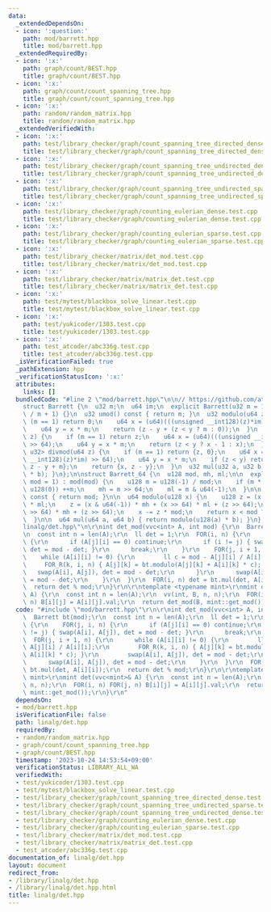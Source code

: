 ```yaml
---
data:
  _extendedDependsOn:
  - icon: ':question:'
    path: mod/barrett.hpp
    title: mod/barrett.hpp
  _extendedRequiredBy:
  - icon: ':x:'
    path: graph/count/BEST.hpp
    title: graph/count/BEST.hpp
  - icon: ':x:'
    path: graph/count/count_spanning_tree.hpp
    title: graph/count/count_spanning_tree.hpp
  - icon: ':x:'
    path: random/random_matrix.hpp
    title: random/random_matrix.hpp
  _extendedVerifiedWith:
  - icon: ':x:'
    path: test/library_checker/graph/count_spanning_tree_directed_dense.test.cpp
    title: test/library_checker/graph/count_spanning_tree_directed_dense.test.cpp
  - icon: ':x:'
    path: test/library_checker/graph/count_spanning_tree_undirected_dense.test.cpp
    title: test/library_checker/graph/count_spanning_tree_undirected_dense.test.cpp
  - icon: ':x:'
    path: test/library_checker/graph/count_spanning_tree_undirected_sparse.test.cpp
    title: test/library_checker/graph/count_spanning_tree_undirected_sparse.test.cpp
  - icon: ':x:'
    path: test/library_checker/graph/counting_eulerian_dense.test.cpp
    title: test/library_checker/graph/counting_eulerian_dense.test.cpp
  - icon: ':x:'
    path: test/library_checker/graph/counting_eulerian_sparse.test.cpp
    title: test/library_checker/graph/counting_eulerian_sparse.test.cpp
  - icon: ':x:'
    path: test/library_checker/matrix/det_mod.test.cpp
    title: test/library_checker/matrix/det_mod.test.cpp
  - icon: ':x:'
    path: test/library_checker/matrix/matrix_det.test.cpp
    title: test/library_checker/matrix/matrix_det.test.cpp
  - icon: ':x:'
    path: test/mytest/blackbox_solve_linear.test.cpp
    title: test/mytest/blackbox_solve_linear.test.cpp
  - icon: ':x:'
    path: test/yukicoder/1303.test.cpp
    title: test/yukicoder/1303.test.cpp
  - icon: ':x:'
    path: test_atcoder/abc336g.test.cpp
    title: test_atcoder/abc336g.test.cpp
  _isVerificationFailed: true
  _pathExtension: hpp
  _verificationStatusIcon: ':x:'
  attributes:
    links: []
  bundledCode: "#line 2 \"mod/barrett.hpp\"\n\n// https://github.com/atcoder/ac-library/blob/master/atcoder/internal_math.hpp\n\
    struct Barrett {\n  u32 m;\n  u64 im;\n  explicit Barrett(u32 m = 1) : m(m), im(u64(-1)\
    \ / m + 1) {}\n  u32 umod() const { return m; }\n  u32 modulo(u64 z) {\n    if\
    \ (m == 1) return 0;\n    u64 x = (u64)(((unsigned __int128)(z)*im) >> 64);\n\
    \    u64 y = x * m;\n    return (z - y + (z < y ? m : 0));\n  }\n  u64 floor(u64\
    \ z) {\n    if (m == 1) return z;\n    u64 x = (u64)(((unsigned __int128)(z)*im)\
    \ >> 64);\n    u64 y = x * m;\n    return (z < y ? x - 1 : x);\n  }\n  pair<u64,\
    \ u32> divmod(u64 z) {\n    if (m == 1) return {z, 0};\n    u64 x = (u64)(((unsigned\
    \ __int128)(z)*im) >> 64);\n    u64 y = x * m;\n    if (z < y) return {x - 1,\
    \ z - y + m};\n    return {x, z - y};\n  }\n  u32 mul(u32 a, u32 b) { return modulo(u64(a)\
    \ * b); }\n};\n\nstruct Barrett_64 {\n  u128 mod, mh, ml;\n\n  explicit Barrett_64(u64\
    \ mod = 1) : mod(mod) {\n    u128 m = u128(-1) / mod;\n    if (m * mod + mod ==\
    \ u128(0)) ++m;\n    mh = m >> 64;\n    ml = m & u64(-1);\n  }\n\n  u64 umod()\
    \ const { return mod; }\n\n  u64 modulo(u128 x) {\n    u128 z = (x & u64(-1))\
    \ * ml;\n    z = (x & u64(-1)) * mh + (x >> 64) * ml + (z >> 64);\n    z = (x\
    \ >> 64) * mh + (z >> 64);\n    x -= z * mod;\n    return x < mod ? x : x - mod;\n\
    \  }\n\n  u64 mul(u64 a, u64 b) { return modulo(u128(a) * b); }\n};\n#line 2 \"\
    linalg/det.hpp\"\n\r\nint det_mod(vvc<int> A, int mod) {\r\n  Barrett bt(mod);\r\
    \n  const int n = len(A);\r\n  ll det = 1;\r\n  FOR(i, n) {\r\n    FOR(j, i, n)\
    \ {\r\n      if (A[j][i] == 0) continue;\r\n      if (i != j) { swap(A[i], A[j]),\
    \ det = mod - det; }\r\n      break;\r\n    }\r\n    FOR(j, i + 1, n) {\r\n  \
    \    while (A[i][i] != 0) {\r\n        ll c = mod - A[j][i] / A[i][i];\r\n   \
    \     FOR_R(k, i, n) { A[j][k] = bt.modulo(A[j][k] + A[i][k] * c); }\r\n     \
    \   swap(A[i], A[j]), det = mod - det;\r\n      }\r\n      swap(A[i], A[j]), det\
    \ = mod - det;\r\n    }\r\n  }\r\n  FOR(i, n) det = bt.mul(det, A[i][i]);\r\n\
    \  return det % mod;\r\n}\r\n\r\ntemplate <typename mint>\r\nmint det(vvc<mint>&\
    \ A) {\r\n  const int n = len(A);\r\n  vv(int, B, n, n);\r\n  FOR(i, n) FOR(j,\
    \ n) B[i][j] = A[i][j].val;\r\n  return det_mod(B, mint::get_mod());\r\n}\r\n"
  code: "#include \"mod/barrett.hpp\"\r\n\r\nint det_mod(vvc<int> A, int mod) {\r\n\
    \  Barrett bt(mod);\r\n  const int n = len(A);\r\n  ll det = 1;\r\n  FOR(i, n)\
    \ {\r\n    FOR(j, i, n) {\r\n      if (A[j][i] == 0) continue;\r\n      if (i\
    \ != j) { swap(A[i], A[j]), det = mod - det; }\r\n      break;\r\n    }\r\n  \
    \  FOR(j, i + 1, n) {\r\n      while (A[i][i] != 0) {\r\n        ll c = mod -\
    \ A[j][i] / A[i][i];\r\n        FOR_R(k, i, n) { A[j][k] = bt.modulo(A[j][k] +\
    \ A[i][k] * c); }\r\n        swap(A[i], A[j]), det = mod - det;\r\n      }\r\n\
    \      swap(A[i], A[j]), det = mod - det;\r\n    }\r\n  }\r\n  FOR(i, n) det =\
    \ bt.mul(det, A[i][i]);\r\n  return det % mod;\r\n}\r\n\r\ntemplate <typename\
    \ mint>\r\nmint det(vvc<mint>& A) {\r\n  const int n = len(A);\r\n  vv(int, B,\
    \ n, n);\r\n  FOR(i, n) FOR(j, n) B[i][j] = A[i][j].val;\r\n  return det_mod(B,\
    \ mint::get_mod());\r\n}\r\n"
  dependsOn:
  - mod/barrett.hpp
  isVerificationFile: false
  path: linalg/det.hpp
  requiredBy:
  - random/random_matrix.hpp
  - graph/count/count_spanning_tree.hpp
  - graph/count/BEST.hpp
  timestamp: '2023-10-24 14:53:54+09:00'
  verificationStatus: LIBRARY_ALL_WA
  verifiedWith:
  - test/yukicoder/1303.test.cpp
  - test/mytest/blackbox_solve_linear.test.cpp
  - test/library_checker/graph/count_spanning_tree_directed_dense.test.cpp
  - test/library_checker/graph/count_spanning_tree_undirected_sparse.test.cpp
  - test/library_checker/graph/count_spanning_tree_undirected_dense.test.cpp
  - test/library_checker/graph/counting_eulerian_dense.test.cpp
  - test/library_checker/graph/counting_eulerian_sparse.test.cpp
  - test/library_checker/matrix/det_mod.test.cpp
  - test/library_checker/matrix/matrix_det.test.cpp
  - test_atcoder/abc336g.test.cpp
documentation_of: linalg/det.hpp
layout: document
redirect_from:
- /library/linalg/det.hpp
- /library/linalg/det.hpp.html
title: linalg/det.hpp
---
```

